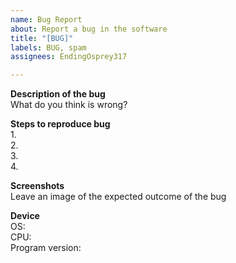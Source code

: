 ```yaml
---
name: Bug Report
about: Report a bug in the software
title: "[BUG]"
labels: BUG, spam
assignees: EndingOsprey317

---
```


**Description of the bug**  
What do you think is wrong?  
  
**Steps to reproduce bug**  
1.  
2.  
3.  
4.  
  
**Screenshots**  
Leave an image of the expected outcome of the bug  
  
**Device**  
OS:   
CPU:   
Program version:
